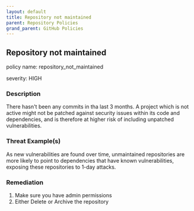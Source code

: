 ```yaml
---
layout: default
title: Repository not maintained
parent: Repository Policies
grand_parent: GitHub Policies
---
```



## Repository not maintained
policy name: repository_not_maintained

severity: HIGH

### Description
There hasn't been any commits in tha last 3 months. A project which is not active might not be patched against security issues within its code and dependencies, and is therefore at higher risk of including unpatched vulnerabilities.

### Threat Example(s)
As new vulnerabilities are found over time, unmaintained repositories are more likely to point to dependencies that have known vulnerabilities, exposing these repositories to 1-day attacks.



### Remediation
1. Make sure you have admin permissions
2. Either Delete or Archive the repository



